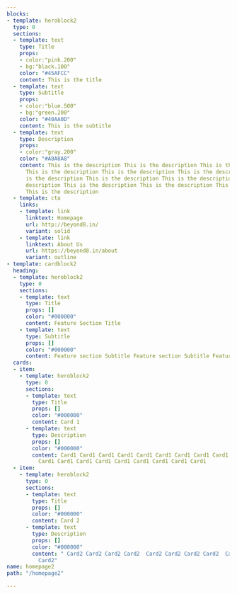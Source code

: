```yaml
---
blocks:
- template: heroblock2
  type: 0
  sections:
  - template: text
    type: Title
    props:
    - color:"pink.200"
    - bg:"black.100"
    color: "#45AFCC"
    content: This is the title
  - template: text
    type: Subtitle
    props:
    - color:"blue.500"
    - bg:"green.200"
    color: "#40AA0D"
    content: This is the subtitle
  - template: text
    type: Description
    props:
    - color:"gray.200"
    color: "#A8A8A8"
    content: This is the description This is the description This is the description
      This is the description This is the description This is the description This
      is the description This is the description This is the description This is the
      description This is the description This is the description This is the description
      This is the description
  - template: cta
    links:
    - template: link
      linktext: Homepage
      url: http://beyond8.in/
      variant: solid
    - template: link
      linktext: About Us
      url: https://beyond8.in/about
      variant: outline
- template: cardblock2
  heading:
  - template: heroblock2
    type: 0
    sections:
    - template: text
      type: Title
      props: []
      color: "#000000"
      content: Feature Section Title
    - template: text
      type: Subtitle
      props: []
      color: "#000000"
      content: Feature section Subtitle Feature section Subtitle Feature section Subtitle
  cards:
  - item:
    - template: heroblock2
      type: 0
      sections:
      - template: text
        type: Title
        props: []
        color: "#000000"
        content: Card 1
      - template: text
        type: Description
        props: []
        color: "#000000"
        content: Card1 Card1 Card1 Card1 Card1 Card1 Card1 Card1 Card1 Card1 Card1
          Card1 Card1 Card1 Card1 Card1 Card1 Card1 Card1 Card1
  - item:
    - template: heroblock2
      type: 0
      sections:
      - template: text
        type: Title
        props: []
        color: "#000000"
        content: Card 2
      - template: text
        type: Description
        props: []
        color: "#000000"
        content: " Card2 Card2 Card2 Card2  Card2 Card2 Card2 Card2  Card2 Card2 Card2
          Card2"
name: homepage2
path: "/homepage2"

---
```

